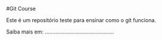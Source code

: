 #Git Course

Este é um repositório teste para ensinar como o git funciona.



Saiba mais em: ..............................................


